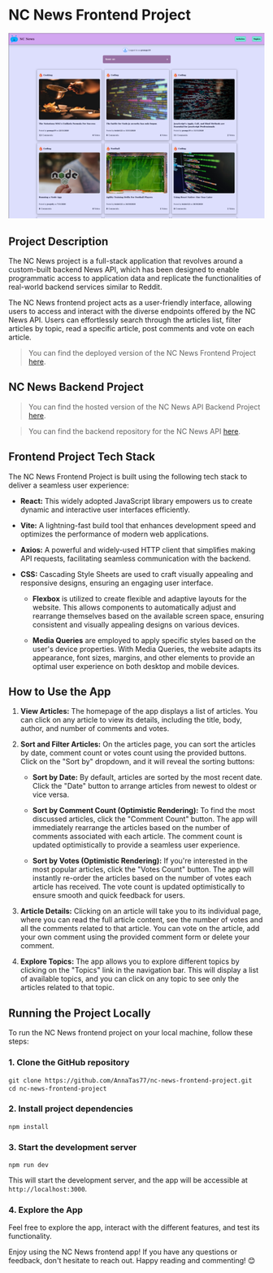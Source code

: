 # NC News Frontend Project

![NC News App Screenshot](./src/assets/NC%20News%20Screenshot.png)

## Project Description

The NC News project is a full-stack application that revolves around a custom-built backend News API, which has been designed to enable programmatic access to application data and replicate the functionalities of real-world backend services similar to Reddit.

The NC News frontend project acts as a user-friendly interface, allowing users to access and interact with the diverse endpoints offered by the NC News API. Users can effortlessly search through the articles list, filter articles by topic, read a specific article, post comments and vote on each article.

> You can find the deployed version of the NC News Frontend Project [here](https://nc-news-anna.netlify.app/).

## NC News Backend Project

> You can find the hosted version of the NC News API Backend Project [here](https://news-backend-project.onrender.com/api).

> You can find the backend repository for the NC News API [here](https://github.com/AnnaTas77/nc-news-backend-project).

## Frontend Project Tech Stack

The NC News Frontend Project is built using the following tech stack to deliver a seamless user experience:

-   **React:** This widely adopted JavaScript library empowers us to create dynamic and interactive user interfaces efficiently.

-   **Vite:** A lightning-fast build tool that enhances development speed and optimizes the performance of modern web applications.

-   **Axios:** A powerful and widely-used HTTP client that simplifies making API requests, facilitating seamless communication with the backend.

-   **CSS:** Cascading Style Sheets are used to craft visually appealing and responsive designs, ensuring an engaging user interface.

    -   **Flexbox** is utilized to create flexible and adaptive layouts for the website. This allows components to automatically adjust and rearrange themselves based on the available screen space, ensuring consistent and visually appealing designs on various devices.

    -   **Media Queries** are employed to apply specific styles based on the user's device properties. With Media Queries, the website adapts its appearance, font sizes, margins, and other elements to provide an optimal user experience on both desktop and mobile devices.

## How to Use the App

1. **View Articles:** The homepage of the app displays a list of articles. You can click on any article to view its details, including the title, body, author, and number of comments and votes.

2. **Sort and Filter Articles:** On the articles page, you can sort the articles by date, comment count or votes count using the provided buttons. Click on the "Sort by" dropdown, and it will reveal the sorting buttons:

    - **Sort by Date:** By default, articles are sorted by the most recent date. Click the "Date" button to arrange articles from newest to oldest or vice versa.

    - **Sort by Comment Count (Optimistic Rendering):** To find the most discussed articles, click the "Comment Count" button. The app will immediately rearrange the articles based on the number of comments associated with each article. The comment count is updated optimistically to provide a seamless user experience.

    - **Sort by Votes (Optimistic Rendering):** If you're interested in the most popular articles, click the "Votes Count" button. The app will instantly re-order the articles based on the number of votes each article has received. The vote count is updated optimistically to ensure smooth and quick feedback for users.

3. **Article Details:** Clicking on an article will take you to its individual page, where you can read the full article content, see the number of votes and all the comments related to that article. You can vote on the article, add your own comment using the provided comment form or delete your comment.

4. **Explore Topics:** The app allows you to explore different topics by clicking on the "Topics" link in the navigation bar. This will display a list of available topics, and you can click on any topic to see only the articles related to that topic.

## Running the Project Locally

To run the NC News frontend project on your local machine, follow these steps:

### 1. Clone the GitHub repository

    git clone https://github.com/AnnaTas77/nc-news-frontend-project.git
    cd nc-news-frontend-project

### 2. Install project dependencies

    npm install

### 3. Start the development server

    npm run dev

This will start the development server, and the app will be accessible at `http://localhost:3000`.

### 4. Explore the App

Feel free to explore the app, interact with the different features, and test its functionality.

Enjoy using the NC News frontend app! If you have any questions or feedback, don't hesitate to reach out. Happy reading and commenting! 😊
